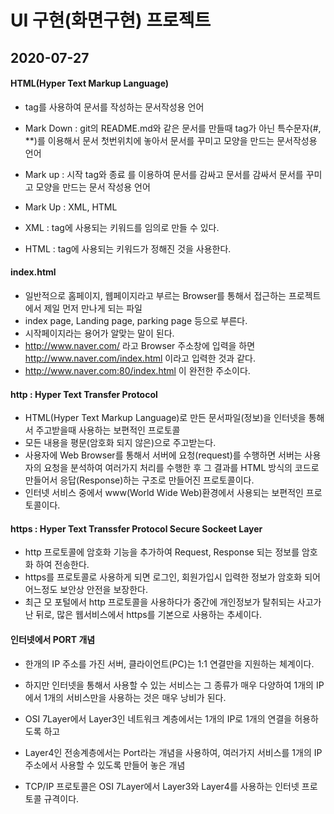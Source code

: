 # UI 구현(화면구현) 프로젝트

## 2020-07-27

#### HTML(Hyper Text Markup Language)
* tag를 사용하여 문서를 작성하는 문서작성용 언어
* Mark Down : git의 README.md와 같은 문서를 만들때 tag가 아닌 특수문자(#, **)를 이용해서 문서 첫번위치에 놓아서 문서를  꾸미고 모양을 만드는 문서작성용 언어
* Mark up : 시작 tag<tag>와 종료 </tag>를 이용하여 문서를 감싸고 문서를 감싸서 문서를 꾸미고 모양을 만드는 문서 작성용 언어

* Mark Up : XML, HTML
* XML : tag에 사용되는 키워드를 임의로 만들 수 있다.
* HTML : tag에 사용되는 키워드가 정해진 것을 사용한다.

#### index.html
* 일반적으로 홈페이지, 웹페이지라고 부르는 Browser를 통해서 접근하는 프로젝트에서 제일 먼저 만나게 되는 파일
* index page, Landing page, parking page 등으로 부른다.
* 시작페이지라는 용어가 알맞는 말이 된다.
* http://www.naver.com/ 라고 Browser 주소창에 입력을 하면 http://www.naver.com/index.html 이라고 입력한 것과 같다.
* http://www.naver.com:80/index.html 이 완전한 주소이다.

#### http : Hyper Text Transfer Protocol
* HTML(Hyper Text Markup Language)로 만든 문서파일(정보)을 인터넷을 통해서 주고받을때 사용하는 보편적인 프로토콜
* 모든 내용을 평문(암호화 되지 않은)으로 주고받는다.
* 사용자에 Web Browser를 통해서 서버에 요청(request)를 수행하면 서버는 사용자의 요청을 분석하여 여러가지 처리를 수행한 후 그 결과를 HTML 방식의 코드로 만들어서 응답(Response)하는 구조로 만들어진 프로토콜이다.
* 인터넷 서비스 중에서 www(World Wide Web)환경에서 사용되는 보편적인 프로토콜이다.

#### https : Hyper Text Transsfer Protocol Secure Sockeet Layer
* http 프로토콜에 암호화 기능을 추가하여 Request, Response 되는 정보를 암호화 하여 전송한다.
* https를 프로토콜로 사용하게 되면 로그인, 회원가입시 입력한 정보가 암호화 되어 어느정도 보안상 안전을 보장한다.
* 최근 모 포털에서 http 프로토콜을 사용하다가 중간에 개인정보가 탈취되는 사고가 난 뒤로, 많은 웹서비스에서 https를 기본으로 사용하는 추세이다.

#### 인터넷에서 PORT 개념
* 한개의 IP 주소를 가진 서버, 클라이언트(PC)는 1:1 연결만을 지원하는 체계이다.
* 하지만 인터넷을 통해서 사용할 수 있는 서비스는 그 종류가 매우 다양하여 1개의 IP에서 1개의 서비스만을 사용하는 것은 매우 낭비가 된다.
* OSI 7Layer에서 Layer3인 네트워크 계층에서는 1개의 IP로 1개의 연결을 허용하도록 하고
* Layer4인 전송계층에서는 Port라는 개념을 사용하여, 여러가지 서비스를 1개의 IP주소에서 사용할 수 있도록 만들어 놓은 개념

* TCP/IP 프로토콜은 OSI 7Layer에서 Layer3와 Layer4를 사용하는 인터넷 프로토콜 규격이다.
